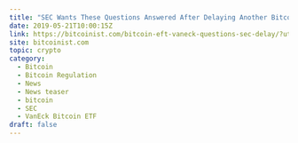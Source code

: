 ```yaml
---
title: "SEC Wants These Questions Answered After Delaying Another Bitcoin ETF"
date: 2019-05-21T10:00:15Z
link: https://bitcoinist.com/bitcoin-eft-vaneck-questions-sec-delay/?utm_medium=RSS&utm_source=hune
site: bitcoinist.com
topic: crypto
category:
  - Bitcoin
  - Bitcoin Regulation
  - News
  - News teaser
  - bitcoin
  - SEC
  - VanEck Bitcoin ETF
draft: false
---
```


